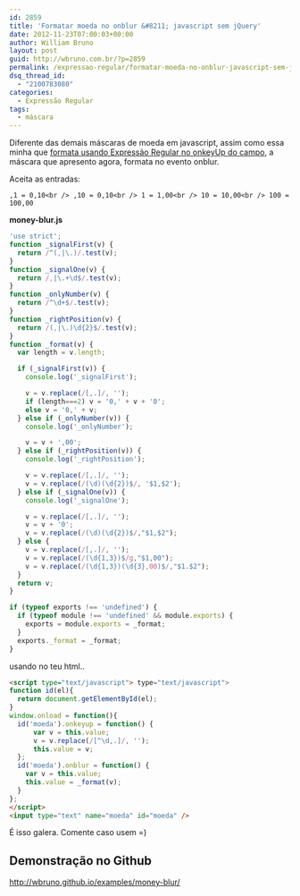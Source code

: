 ```yaml
---
id: 2859
title: 'Formatar moeda no onblur &#8211; javascript sem jQuery'
date: 2012-11-23T07:00:03+00:00
author: William Bruno
layout: post
guid: http://wbruno.com.br/?p=2859
permalink: /expressao-regular/formatar-moeda-no-onblur-javascript-sem-jquery/
dsq_thread_id:
  - "2100783080"
categories:
  - Expressão Regular
tags:
  - máscara
---
```

Diferente das demais máscaras de moeda em javascript, assim como essa minha que [formata usando Expressão Regular no onkeyUp do campo](https://wbruno.com.br/expressao-regular/diversas-mascaras-com-er/), a máscara que apresento agora, formata no evento onblur.

Aceita as entradas:

`,1 = 0,10<br />
,10 = 0,10<br />
1 = 1,00<br />
10 = 10,00<br />
100 = 100,00`

**money-blur.js**

``` js
'use strict';
function _signalFirst(v) {
  return /^(,|\.)/.test(v);
}
function _signalOne(v) {
  return /,|\.+\d$/.test(v);
}
function _onlyNumber(v) {
  return /^\d+$/.test(v);
}
function _rightPosition(v) {
  return /(,|\.)\d{2}$/.test(v);
}
function _format(v) {
  var length = v.length;

  if (_signalFirst(v)) {
    console.log('_signalFirst');

    v = v.replace(/[,.]/, '');
    if (length===2) v = '0,' + v + '0';
    else v = '0,' + v;
  } else if (_onlyNumber(v)) {
    console.log('_onlyNumber');

    v = v + ',00';
  } else if (_rightPosition(v)) {
    console.log('_rightPosition');

    v = v.replace(/[,.]/, '');
    v = v.replace(/(\d)(\d{2})$/, '$1,$2');
  } else if (_signalOne(v)) {
    console.log('_signalOne');

    v = v.replace(/[,.]/, '');
    v = v + '0';
    v = v.replace(/(\d)(\d{2})$/,"$1,$2");
  } else {
    v = v.replace(/[,.]/, '');
    v = v.replace(/(\d{1,3})$/g,"$1,00");
    v = v.replace(/(\d{1,3})(\d{3},00)$/,"$1.$2");
  }
  return v;
}

if (typeof exports !== 'undefined') {
  if (typeof module !== 'undefined' && module.exports) {
    exports = module.exports = _format;
  }
  exports._format = _format;
}

```

usando no teu html..

``` html
<script type="text/javascript"> type="text/javascript">
function id(el){
  return document.getElementById(el);
}
window.onload = function(){
  id('moeda').onkeyup = function() {
      var v = this.value;
      v = v.replace(/[^\d,.]/, '');
      this.value = v;
  };
  id('moeda').onblur = function() {
    var v = this.value;
    this.value = _format(v);
  }
};
</script>
<input type="text" name="moeda" id="moeda" />

```

É isso galera. Comente caso usem =)

## Demonstração no Github

<http://wbruno.github.io/examples/money-blur/>
